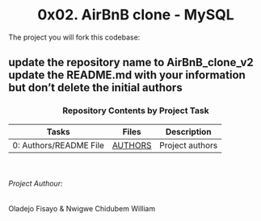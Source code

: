 <center> <h1>0x02. AirBnB clone - MySQL</h1> </center>

The project you will fork this codebase:

update the repository name to AirBnB_clone_v2
update the README.md with your information but don’t delete the initial authors
---

<center><h3>Repository Contents by Project Task</h3> </center>

| Tasks | Files | Description |
| ----- | ----- | ------ |
| 0: Authors/README File | [AUTHORS](https://github.com/justinmajetich/AirBnB_clone/blob/dev/AUTHORS) | Project authors |
<br>


###### Project Authour: 
Oladejo Fisayo &
Nwigwe Chidubem William
```


